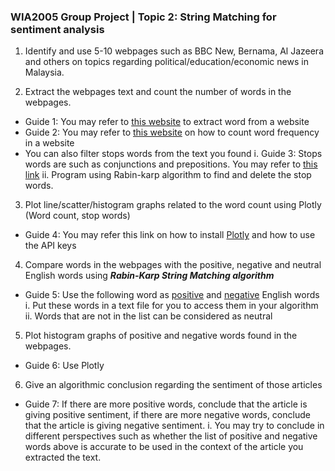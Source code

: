### WIA2005 Group Project | Topic 2: String Matching for sentiment analysis

1. Identify and use 5-10 webpages such as BBC New, Bernama, Al Jazeera and others on topics regarding political/education/economic news in Malaysia.

2. Extract the webpages text and count the number of words in the webpages.
  + Guide 1: You may refer to [this website](https://www.textise.net) to extract word from a website 
  + Guide 2: You may refer to [this website](https://programminghistorian.org/lessons/counting-frequencies) on how to count word frequency in a website
  + You can also filter stops words from the text you found
    i. Guide 3: Stops words are such as conjunctions and prepositions. You may refer to [this link](https://www.ranks.nl/stopwords)
    ii. Program using Rabin-karp algorithm to find and delete the stop words.

3. Plot line/scatter/histogram graphs related to the word count using Plotly (Word count, stop words)
  + Guide 4: You may refer this link on how to install [Plotly](https://plot.ly/python/getting-started/) and how to use the API keys

4. Compare words in the webpages with the positive, negative and neutral English words using **_Rabin-Karp String Matching algorithm_**
  + Guide 5: Use the following word as [positive](http://positivewordsresearch.com/list-of-positive-words/) and [negative](http://positivewordsresearch.com/list-of-negative-words/) English words  
    i. Put these words in a text file for you to access them in your algorithm
    ii. Words that are not in the list can be considered as neutral
    
5. Plot histogram graphs of positive and negative words found in the webpages.
  + Guide 6: Use Plotly
  
6. Give an algorithmic conclusion regarding the sentiment of those articles
  + Guide 7: If there are more positive words, conclude that the article is giving positive sentiment, if there are more negative words, conclude that the article is giving negative sentiment.
  i. You may try to conclude in different perspectives such as whether the list of positive and negative words above is accurate to be used in the context of the article you extracted the text.
